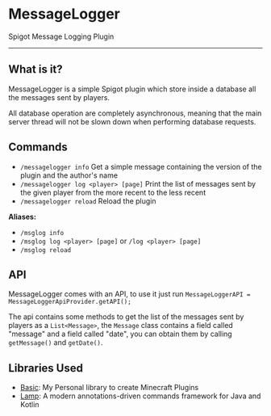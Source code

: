 # MessageLogger
Spigot Message Logging Plugin
***
## What is it?

MessageLogger is a simple Spigot plugin which store inside a database all the messages sent by players.

All database operation are completely asynchronous, meaning that the main server thread will not be slown down when performing database requests.

## Commands
- ```/messagelogger info``` Get a simple message containing the version of the plugin and the author's name
- ```/messagelogger log <player> [page]``` Print the list of messages sent by the given player from the more recent to the less recent
- ```/messagelogger reload``` Reload the plugin
  
**Aliases:**
- ```/msglog info```
- ```/msglog log <player> [page]``` or ```/log <player> [page]```
- ```/msglog reload```

## API

MessageLogger comes with an API, to use it just run ```MessageLoggerAPI = MessageLoggerApiProvider.getAPI();```

The api contains some methods to get the list of the messages sent by players as a ```List<Message>```, the ```Message``` class contains a field called "message" and a field called "date", you can obtain them by calling ```getMessage()``` and ```getDate()```.

## Libraries Used
- [Basic](github.com/Asintotoo/Basic): My Personal library to create Minecraft Plugins
- [Lamp](https://github.com/Revxrsal/Lamp/): A modern annotations-driven commands framework for Java and Kotlin
